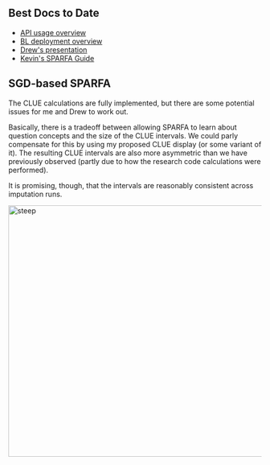 ## Best Docs to Date
- [API usage overview](https://github.com/openstax/napkin-notes/blob/master/kevin/160921_biglearnApis/api_usage.md)
- [BL deployment overview](https://github.com/openstax/napkin-notes/blob/master/kevin/BiglearnArchitectureDeployment.pdf)
- [Drew's presentation](https://docs.google.com/presentation/d/1qoPqBLD4XqOsIfcM6aJH7IaDQRsxxuA6QBLy4GIZy7w/edit#slide=id.p)
- [Kevin's SPARFA Guide](https://github.com/openstax/sparfa-sandbox/blob/klb_sgd/klb_sparfa_guide/sparfa_guide.pdf)

## SGD-based SPARFA

The CLUE calculations are fully implemented,
but there are some potential issues
for me and Drew to work out.

Basically, there is a tradeoff
between allowing SPARFA to learn about question concepts
and the size of the CLUE intervals.
We could parly compensate for this
by using my proposed CLUE display
(or some variant of it).
The resulting CLUE intervals
are also more asymmetric
than we have previously observed
(partly due to how the research code calculations were performed).

It is promising, though,
that the intervals are reasonably consistent
across imputation runs.

<img src="https://github.com/openstax/napkin-notes/blob/master/kevin/summaries/ClueVariation2.png" alt="steep"  width="800" height="500">


